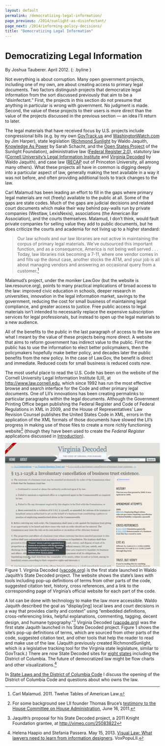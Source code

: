 ```yaml
--- 
layout: default
permalink: /democratizing-legal-information/
page_previous: /2014/sunlight-as-disinfectant/
page_next: /2014/informing-policy-decisions/
title: "Democratizing Legal Information"
---
```

Democratizing Legal Information
===============================

By Joshua Tauberer. April 2012.
{: .byline }


Not everything is about corruption. Many <span>open government</span> projects, including one of my own, are about creating access to primary legal documents. Two factors distinguish projects that democratize legal information from the sort discussed previously that aim to be a “disinfectant.” First, the projects in this section do not presume that anything in particular is wrong with government. No judgment is made. Second, the value of these projects to their users is more direct than the value of the projects discussed in the previous section — an idea I’ll return to later.

The legal materials that have received focus by U.S. projects include congressional bills (e.g. by my own [GovTrack.us](http://www.govtrack.us) and [WashingtonWatch.com](http://WashingtonWatch.com) by Jim Harper), state legislation ([Richmond Sunlight](http://www.richmondsunlight.com/) by Waldo Jaquith, [Knowledge As Power](http://kapcitizen.org/) by Sarah Schacht, and the [Open States Project](http://openstates.org/) of the Sunlight Foundation), administrative law ([Federal Register 2.0](https://www.federalregister.gov/)), statutory law ([Cornell University’s Legal Information Institute](http://www.law.cornell.edu/) and [Virginia Decoded](http://vacode.org/) by Waldo Jaquith), and case law ([RECAP](https://www.recapthelaw.org/) out of Princeton University, all among many others). What these projects all have in common is digging deeply into a particular aspect of law, generally making the text available in a way it was not before, and often providing additional tools to track changes to the law.

Carl Malamud has been leading an effort to fill in the gaps where primary legal materials are not (freely) available to the public at all. Some of the gaps are state codes. Much of the gaps are judicial decisions and related court documents which make their way behind pay-walls run by private companies (Westlaw, LexisNexis), associations (the American Bar Association), and the courts themselves. Malamud, I don’t think, would fault private companies for selling value they add to public documents, but he does criticize the courts and academia for not living up to a higher standard:

> Our law schools and our law libraries are not active in maintaining the corpus of primary legal materials. We’ve outsourced this important function, and as a consequence, America is not being well served . . . Today, law libraries risk becoming a 7-11, where one vendor comes in and fills up the donut case, another stocks the ATM, and your job is all about managing vendors and answering an occasional query from a customer.[^1]

Malamud’s project, under the moniker <span>Law.Gov</span> (but the website is law.resource.org), points to many practical implications of broad access to the law: improved civic education in schools, deeper research in universities, innovation in the legal information market, savings to the government, reducing the cost for small business of maintaining legal compliance, and greater access to justice. Free public access to legal materials isn’t intended to necessarily replace the expensive subscription services for legal professionals, but instead to open up the legal materials to a new audience.

All of the benefits to the public in the last paragraph of access to the law are what I meant by the value of these projects being more direct. A website that aims to reform government has indirect value to the public. First the public has to use the information to elect better policymakers, then the policymakers hopefully make better policy, and decades later the public benefits from the new policy. In the case of Law.Gov, the benefit is direct and immediate. Reduced costs for small business is reduced costs *now*.

The most useful place to read the U.S. Code has been on the website of the <span>Cornell University Legal Information Institute</span> (LII), at <http://www.law.cornell.edu>, which since 1992 has run the most effective browse and search interface for the Code and other primary legal documents. One of LII’s innovations has been creating permalinks to particular paragraphs within the legal documents. Although the <span>Government Printing Office</span> began publishing the <span>Federal Register</span> and <span>Code of Federal Regulations</span> in XML in 2009, and the House of Representatives’ Law Revision Counsel publishes the <span>United States Code</span> in XML, errors in the application of the XML formats of those documents have slowed the LII’s progress in making use of those files to create a more richly functioning website[^2] (though they have been used to create the *Federal Register* applications discussed in [Introduction](/2014/introduction/)).

![image](/figures/virginiadecoded.png) <span>Figure 1. Virginia Decoded ([vacode.org](http://vacode.org/)) is the first state launched in Waldo Jaquith’s State Decoded project. The website shows the state’s laws with tools including pop-up definitions of terms from other parts of the code, suggested citation text, history, cross references, and a link to the corresponding page of Virginia’s official website for each part of the code.</span>

A lot can be done with technology to make the law more accessible. Waldo Jaquith described the goal as “display[ing] local laws and court decisions in a way that provides clarity and context” using “embedded definitions, cross-referencing links, helpful explanations, commenting, tagging, decent design, and humane typography.”[^3] <span>Virginia Decoded</span> ([vacode.org](http://vacode.org/)) was the first state Jaquith launched in his <span>State Decoded</span> project. Figure 1 shows the site’s pop-up definitions of terms, which are sourced from other parts of the code, suggested citation text, and other tools that help the reader to read and make use of the law. (Jaquith previously created <span>RichmondSunlight</span>, which is a legislative tracking tool for the Virginia state legislature, similar to GovTrack.) There are now State Decoded sites for [eight states](http://americadecoded.org/) including the District of Columbia. The future of democratized law might be flow charts and other visualizations.[^4]

In [State Laws and the District of Columbia Code](/2014/state-laws-the-district-columbia-code/) I discuss the opening of the District of Columbia Code and questions about who owns the law.

[^1]: Carl Malamud. 2011. Twelve Tables of American Law.

[^2]: For some background see LII founder Thomas Bruce’s [testimony to the House Committee on House Administration](http://cha.house.gov/images/stories/documents/06162011_testimony_bruce.pdf), June 16, 2011.

[^3]: Jaquith’s proposal for his <span>State Decoded</span> project, a 2011 Knight Foundation grantee, at <http://vimeo.com/25083822>

[^4]: Helena Haapio and Stefania Passera. May 15, 2013. [Visual Law: What lawyers need to learn from information designers](http://blog.law.cornell.edu/voxpop/2013/05/15/visual-law-what-lawyers-need-to-learn-from-information-designers/). VoxPopuLII.


